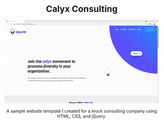 <h1 align="center">
  Calyx Consulting
</h1>

<p align="center">
  <img src="website_gif.gif">
</p>

<p align="center">
  A sample website template I created for a mock consulting company using HTML, CSS, and jQuery.
</p>
